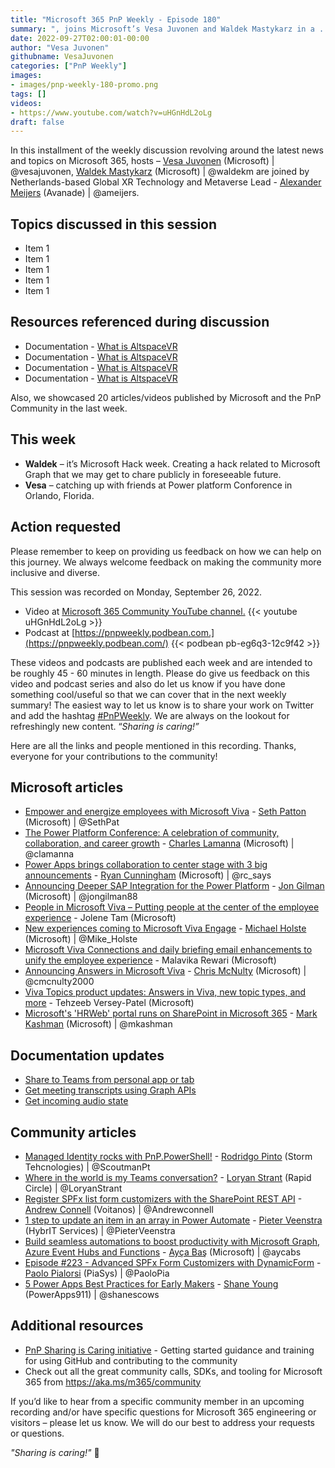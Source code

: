 ```yaml
---
title: "Microsoft 365 PnP Weekly - Episode 180"
summary: ", joins Microsoft’s Vesa Juvonen and Waldek Mastykarz in a . 20 articles/videos by Microsoft/Community are highlighted."
date: 2022-09-27T02:00:01-00:00
author: "Vesa Juvonen"
githubname: VesaJuvonen
categories: ["PnP Weekly"]
images:
- images/pnp-weekly-180-promo.png
tags: []
videos:
- https://www.youtube.com/watch?v=uHGnHdL2oLg
draft: false
---
```

 
In this installment of the weekly discussion revolving around the latest news and topics on Microsoft 365, hosts – [Vesa Juvonen](http://twitter.com/vesajuvonen) (Microsoft) \| @vesajuvonen, [Waldek Mastykarz](http://twitter.com/waldekm) (Microsoft) \| @waldekm are joined by Netherlands-based Global XR Technology and Metaverse Lead - [Alexander Meijers](https://twitter.com/ameijers) (Avanade) \| @ameijers.

## Topics discussed in this session

* Item 1
* Item 1
* Item 1
* Item 1
* Item 1

## Resources referenced during discussion

* Documentation - [What is AltspaceVR](https://learn.microsoft.com/windows/mixed-reality/altspace-vr/overview) 
* Documentation - [What is AltspaceVR](https://learn.microsoft.com/windows/mixed-reality/altspace-vr/overview) 
* Documentation - [What is AltspaceVR](https://learn.microsoft.com/windows/mixed-reality/altspace-vr/overview) 
* Documentation - [What is AltspaceVR](https://learn.microsoft.com/windows/mixed-reality/altspace-vr/overview) 

Also, we showcased 20 articles/videos published by Microsoft and the PnP Community in the last week.

## This week

* **Waldek** – it’s Microsoft Hack week. Creating a hack related to Microsoft Graph that we may get to chare publicly in foreseeable future.
* **Vesa** – catching up with friends at Power platform Conforence in Orlando, Florida.

## Action requested

Please remember to keep on providing us feedback on how we can help on this journey. We always welcome feedback on making the community more inclusive and diverse.

This session was recorded on Monday, September 26, 2022.

*   Video at [Microsoft 365 Community YouTube channel.](https://aka.ms/m365pnp-videos)
    {{< youtube uHGnHdL2oLg >}}
*   Podcast at [https://pnpweekly.podbean.com.](https://pnpweekly.podbean.com/) 
    {{< podbean pb-eg6q3-12c9f42 >}}   

These videos and podcasts are published each week and are intended to be roughly 45 - 60 minutes in length.  Please do give us feedback on this video and podcast series and also do let us know if you have done something cool/useful so that we can cover that in the next weekly summary! The easiest way to let us know is to share your work on Twitter and add the hashtag [#PnPWeekly](https://twitter.com/search?q=%23pnpweekly). We are always on the lookout for refreshingly new content. “_Sharing is caring!”_ 

Here are all the links and people mentioned in this recording. Thanks, everyone for your contributions to the community!

## Microsoft articles

* [Empower and energize employees with Microsoft Viva](https://www.microsoft.com/en-us/microsoft-365/blog/2022/09/22/empower-and-energize-employees-with-microsoft-viva/) - [Seth Patton](https://twitter.com/SethPat) (Microsoft) | @SethPat
* [The Power Platform Conference: A celebration of community, collaboration, and career growth](https://cloudblogs.microsoft.com/powerplatform/2022/09/20/the-power-platform-conference-a-celebration-of-community-collaboration-and-career-growth/) - [Charles Lamanna](https://twitter.com/clamanna) (Microsoft) | @clamanna
* [Power Apps brings collaboration to center stage with 3 big announcements](https://powerapps.microsoft.com/en-us/blog/power-apps-brings-collaboration-to-center-stage-with-3-big-announcements/) - [Ryan Cunningham](https://twitter.com/rc_says) (Microsoft) | @rc_says
* [Announcing Deeper SAP Integration for the Power Platform](https://powerautomate.microsoft.com/en-us/blog/announcing-deeper-sap-integration-for-the-power-platform/) - [Jon Gilman](https://twitter.com/jongilman88) (Microsoft) | @jongilman88
* [People in Microsoft Viva – Putting people at the center of the employee experience](https://techcommunity.microsoft.com/t5/microsoft-viva-blog/people-in-microsoft-viva-putting-people-at-the-center-of-the/ba-p/3633223) - Jolene Tam (Microsoft)
* [New experiences coming to Microsoft Viva Engage](https://techcommunity.microsoft.com/t5/microsoft-viva-blog/new-experiences-coming-to-microsoft-viva-engage/ba-p/3634273) - [Michael Holste](https://twitter.com/Mike_Holste) (Microsoft) | @Mike_Holste
* [Microsoft Viva Connections and daily briefing email enhancements to unify the employee experience](https://techcommunity.microsoft.com/t5/microsoft-viva-blog/microsoft-viva-connections-and-daily-briefing-email-enhancements/ba-p/3633254) - Malavika Rewari (Microsoft)
* [Announcing Answers in Microsoft Viva](https://techcommunity.microsoft.com/t5/microsoft-viva-blog/announcing-answers-in-microsoft-viva/ba-p/3634288) - [Chris McNulty](https://twitter.com/cmcnulty2000) (Microsoft) | @cmcnulty2000
* [Viva Topics product updates: Answers in Viva, new topic types, and more](https://techcommunity.microsoft.com/t5/microsoft-viva-blog/viva-topics-product-updates-answers-in-viva-new-topic-types-and/ba-p/3631438) - Tehzeeb Versey-Patel (Microsoft)
* [Microsoft's 'HRWeb' portal runs on SharePoint in Microsoft 365](https://techcommunity.microsoft.com/t5/microsoft-sharepoint-blog/microsoft-s-hrweb-portal-runs-on-sharepoint-in-microsoft-365/ba-p/3627806) - [Mark Kashman](https://twitter.com/mkashman) (Microsoft) | @mkashman

## Documentation updates

* [Share to Teams from personal app or tab](https://learn.microsoft.com/en-gb/microsoftteams/platform/concepts/build-and-test/share-to-teams-from-personal-app-or-tab?referrer=whats.new.rssfeed)
* [Get meeting transcripts using Graph APIs](https://learn.microsoft.com/en-gb/microsoftteams/platform/graph-api/meeting-transcripts/overview-transcripts?referrer=whats.new.rssfeed)
* [Get incoming audio state](https://learn.microsoft.com/en-gb/microsoftteams/platform/apps-in-teams-meetings/api-references?referrer=whats.new.rssfeed&tabs=dotnet#toggle-incoming-audio)


## Community articles

* [Managed Identity rocks with PnP.PowerShell!](https://www.scoutman.pt/managed-identity-rocks-with-pnp.powershell/) - [Rodridgo Pinto](https://twitter.com/ScoutmanPt) (Storm Tehcnologies) | @ScoutmanPt
* [Where in the world is my Teams conversation?](https://www.enowsoftware.com/solutions-engine/m365-teams-center/where-in-the-world-is-my-teams-conversation) - [Loryan Strant](https://twitter.com/LoryanStrant) (Rapid Circle) | @LoryanStrant
* [Register SPFx list form customizers with the SharePoint REST API](https://www.andrewconnell.com/blog/sharepoint-framework-register-list-form-customizers-rest-api/) - [Andrew Connell](https://twitter.com/andrewconnell) (Voitanos) | @Andrewconnell
* [1 step to update an item in an array in Power Automate](https://sharepains.com/2022/09/21/update-an-item-array-power-automate/) - [Pieter Veenstra](https://twitter.com/PieterVeenstra) (HybrIT Services) | @PieterVeenstra
* [Build seamless automations to boost productivity with Microsoft Graph, Azure Event Hubs and Functions](https://aycabas.com/2022/09/19/build-seamless-automations-to-boost-productivity-with-microsoft-graph-azure-event-hubs-and-functions/) - [Ayça Baş](https://twitter.com/aycabs) (Microsoft) | @aycabs
* [Episode #223 - Advanced SPFx Form Customizers with DynamicForm](https://www.youtube.com/watch?v=fuVrosr-NgQ) - [Paolo Pialorsi](https://twitter.com/PaoloPia) (PiaSys) | @PaoloPia
* [5 Power Apps Best Practices for Early Makers](https://www.youtube.com/watch?v=WUy2IaTa56g) - [Shane Young](https://twitter.com/ShanesCows) (PowerApps911) | @shanescows
  
## Additional resources

* [PnP Sharing is Caring initiative](https://aka.ms/sharing-is-caring) - Getting started guidance and training for using GitHub and contributing to the community
* Check out all the great community calls, SDKs, and tooling for Microsoft 365 from <https://aka.ms/m365/community>

If you’d like to hear from a specific community member in an upcoming recording and/or have specific questions for Microsoft 365 engineering or visitors – please let us know. We will do our best to address your requests or questions.

_"Sharing is caring!"_ 🧡

